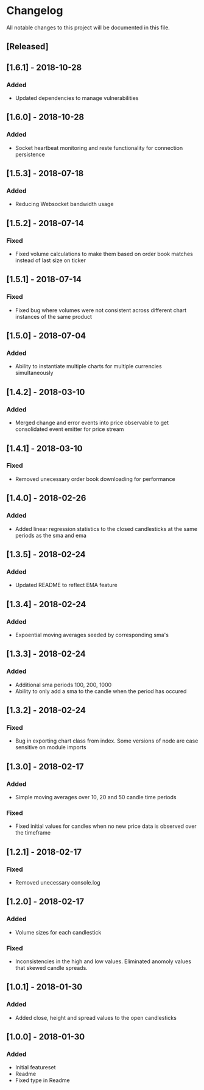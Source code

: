 # Changelog
All notable changes to this project will be documented in this file.


## [Released]

## [1.6.1] - 2018-10-28
### Added
- Updated dependencies to manage vulnerabilities

## [1.6.0] - 2018-10-28
### Added
- Socket heartbeat monitoring and reste functionality for connection persistence

## [1.5.3] - 2018-07-18
### Added
- Reducing Websocket bandwidth usage

## [1.5.2] - 2018-07-14
### Fixed
- Fixed volume calculations to make them based on order book matches instead of last size on ticker

## [1.5.1] - 2018-07-14
### Fixed
- Fixed bug where volumes were not consistent across different chart instances of the same product

## [1.5.0] - 2018-07-04
### Added
- Ability to instantiate multiple charts for multiple currencies simultaneously

## [1.4.2] - 2018-03-10
### Added
- Merged change and error events into price observable to get consolidated event emitter for price stream

## [1.4.1] - 2018-03-10
### Fixed
- Removed unecessary order book downloading for performance

## [1.4.0] - 2018-02-26
### Added
- Added linear regression statistics to the closed candlesticks at the same periods as the sma and ema

## [1.3.5] - 2018-02-24
### Added
- Updated README to reflect EMA feature

## [1.3.4] - 2018-02-24
### Added
- Expoential moving averages seeded by corresponding sma's

## [1.3.3] - 2018-02-24
### Added
- Additional sma periods 100, 200, 1000
- Ability to only add a sma to the candle when the period has occured

## [1.3.2] - 2018-02-24
### Fixed
- Bug in exporting chart class from index.  Some versions of node are case sensitive on module imports

## [1.3.0] - 2018-02-17
### Added
- Simple moving averages over 10, 20 and 50 candle time periods

### Fixed
- Fixed initial values for candles when no new price data is observed over the timeframe

## [1.2.1] - 2018-02-17
### Fixed
- Removed unecessary console.log

## [1.2.0] - 2018-02-17
### Added
- Volume sizes for each candlestick

### Fixed
- Inconsistencies in the high and low values.  Eliminated anomoly values that skewed candle spreads.

## [1.0.1] - 2018-01-30
### Added
- Added close, height and spread values to the open candlesticks

## [1.0.0] - 2018-01-30
### Added
- Initial featureset
- Readme
- Fixed type in Readme
